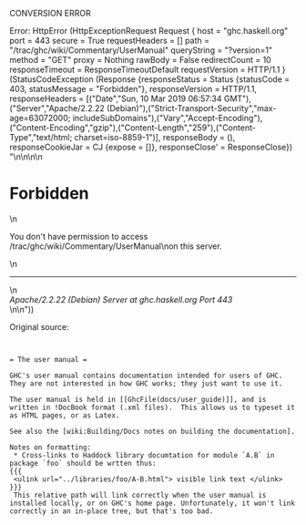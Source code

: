 CONVERSION ERROR

Error: HttpError (HttpExceptionRequest Request {
  host                 = "ghc.haskell.org"
  port                 = 443
  secure               = True
  requestHeaders       = []
  path                 = "/trac/ghc/wiki/Commentary/UserManual"
  queryString          = "?version=1"
  method               = "GET"
  proxy                = Nothing
  rawBody              = False
  redirectCount        = 10
  responseTimeout      = ResponseTimeoutDefault
  requestVersion       = HTTP/1.1
}
 (StatusCodeException (Response {responseStatus = Status {statusCode = 403, statusMessage = "Forbidden"}, responseVersion = HTTP/1.1, responseHeaders = [("Date","Sun, 10 Mar 2019 06:57:34 GMT"),("Server","Apache/2.2.22 (Debian)"),("Strict-Transport-Security","max-age=63072000; includeSubDomains"),("Vary","Accept-Encoding"),("Content-Encoding","gzip"),("Content-Length","259"),("Content-Type","text/html; charset=iso-8859-1")], responseBody = (), responseCookieJar = CJ {expose = []}, responseClose' = ResponseClose}) "<!DOCTYPE HTML PUBLIC \"-//IETF//DTD HTML 2.0//EN\">\n<html><head>\n<title>403 Forbidden</title>\n</head><body>\n<h1>Forbidden</h1>\n<p>You don't have permission to access /trac/ghc/wiki/Commentary/UserManual\non this server.</p>\n<hr>\n<address>Apache/2.2.22 (Debian) Server at ghc.haskell.org Port 443</address>\n</body></html>\n"))

Original source:

```trac


= The user manual =

GHC's user manual contains documentation intended for users of GHC.  They are not interested in how GHC works; they just want to use it.

The user manual is held in [[GhcFile(docs/user_guide)]], and is written in !DocBook format (.xml files).  This allows us to typeset it as HTML pages, or as Latex.

See also the [wiki:Building/Docs notes on building the documentation].

Notes on formatting:
 * Cross-links to Haddock library documtation for module `A.B` in package `foo` should be wrtten thus:
{{{
 <ulink url="../libraries/foo/A-B.html"> visible link text </ulink>
}}}
 This relative path will link correctly when the user manual is installed locally, or on GHC's home page. Unfortunately, it won't link correctly in an in-place tree, but that's too bad.

```
